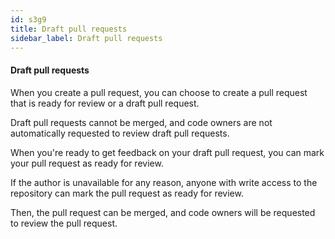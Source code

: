 ```yaml
---
id: s3g9
title: Draft pull requests
sidebar_label: Draft pull requests
---
```


#### Draft pull requests



When you create a pull request, you can choose to create a pull request that is ready for review or a draft pull request.

Draft pull requests cannot be merged, and code owners are not automatically requested to review draft pull requests.



<!-- **For more information about creating a draft pull request, see "Creating a pull request" and "Creating a pull request from a fork."** -->



When you're ready to get feedback on your draft pull request, you can mark your pull request as ready for review.

If the author is unavailable for any reason, anyone with write access to the repository can mark the pull request as ready for review.

Then, the pull request can be merged, and code owners will be requested to review the pull request.
